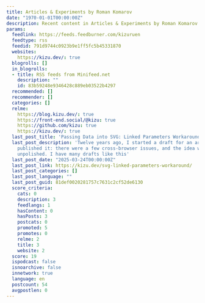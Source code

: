 ```yaml
---
title: Articles & Experiments by Roman Komarov
date: "1970-01-01T00:00:00Z"
description: Recent content in Articles & Experiments by Roman Komarov
params:
  feedlink: https://feeds.feedburner.com/kizuruen
  feedtype: rss
  feedid: 791d9744c0923b9e1ff5fc5b45331870
  websites:
    https://kizu.dev/: true
  blogrolls: []
  in_blogrolls:
  - title: RSS feeds from Minifeed.net
    description: ""
    id: 83b59248e9346428c889eb03522b4297
  recommended: []
  recommender: []
  categories: []
  relme:
    https://blog.kizu.dev/: true
    https://front-end.social/@kizu: true
    https://github.com/kizu: true
    https://kizu.dev/: true
  last_post_title: 'Passing Data into SVG: Linked Parameters Workaround'
  last_post_description: 'Twelve years ago, I started a draft for an article. I never
    published it: there were a few cross-browser issues, and the idea was raw and
    unpolished. I have many drafts like this'
  last_post_date: "2025-03-24T00:00:00Z"
  last_post_link: https://kizu.dev/svg-linked-parameters-workaround/
  last_post_categories: []
  last_post_language: ""
  last_post_guid: 81def0020281757c7631c2cf52de6130
  score_criteria:
    cats: 0
    description: 3
    feedlangs: 1
    hasContent: 0
    hasPosts: 3
    postcats: 0
    promoted: 5
    promotes: 0
    relme: 2
    title: 3
    website: 2
  score: 19
  ispodcast: false
  isnoarchive: false
  innetwork: true
  language: en
  postcount: 54
  avgpostlen: 0
---
```

